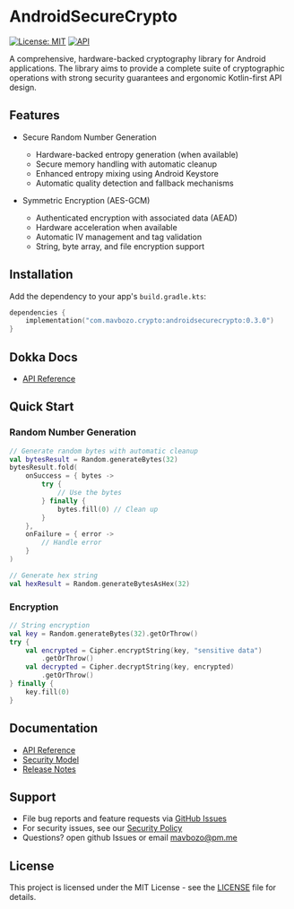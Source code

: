 # AndroidSecureCrypto

[![License: MIT](https://img.shields.io/badge/License-MIT-yellow.svg)](https://opensource.org/licenses/MIT)
[![API](https://img.shields.io/badge/API-23%2B-brightgreen.svg?style=flat)](https://android-arsenal.com/api?level=23)

A comprehensive, hardware-backed cryptography library for Android applications. The library aims to provide a complete suite of cryptographic operations with strong security guarantees and ergonomic Kotlin-first API design.

## Features

- Secure Random Number Generation
  - Hardware-backed entropy generation (when available)
  - Secure memory handling with automatic cleanup
  - Enhanced entropy mixing using Android Keystore
  - Automatic quality detection and fallback mechanisms
  
- Symmetric Encryption (AES-GCM)
  - Authenticated encryption with associated data (AEAD)
  - Hardware acceleration when available
  - Automatic IV management and tag validation
  - String, byte array, and file encryption support

## Installation

Add the dependency to your app's `build.gradle.kts`:

```kotlin
dependencies {
    implementation("com.mavbozo.crypto:androidsecurecrypto:0.3.0")
}
```

## Dokka Docs

- [API Reference](https://mavbozo.github.io/AndroidSecureCrypto)

## Quick Start

### Random Number Generation

```kotlin
// Generate random bytes with automatic cleanup
val bytesResult = Random.generateBytes(32)
bytesResult.fold(
    onSuccess = { bytes ->
        try {
            // Use the bytes
        } finally {
            bytes.fill(0) // Clean up
        }
    },
    onFailure = { error ->
        // Handle error
    }
)

// Generate hex string
val hexResult = Random.generateBytesAsHex(32)
```

### Encryption

```kotlin
// String encryption
val key = Random.generateBytes(32).getOrThrow()
try {
    val encrypted = Cipher.encryptString(key, "sensitive data")
        .getOrThrow()
    val decrypted = Cipher.decryptString(key, encrypted)
        .getOrThrow()
} finally {
    key.fill(0)
}
```

## Documentation

- [API Reference](https://mavbozo.github.io/AndroidSecureCrypto)
- [Security Model](docs/security.md)
- [Release Notes](docs/releases)

## Support

- File bug reports and feature requests via [GitHub Issues](https://github.com/mavbozo/androidsecurecrypto/issues)
- For security issues, see our [Security Policy](SECURITY.md)
- Questions? open github Issues or email mavbozo@pm.me

## License

This project is licensed under the MIT License - see the [LICENSE](LICENSE) file for details.
